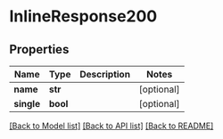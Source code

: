 # InlineResponse200

## Properties
Name | Type | Description | Notes
------------ | ------------- | ------------- | -------------
**name** | **str** |  | [optional] 
**single** | **bool** |  | [optional] 

[[Back to Model list]](../README.md#documentation-for-models) [[Back to API list]](../README.md#documentation-for-api-endpoints) [[Back to README]](../README.md)


